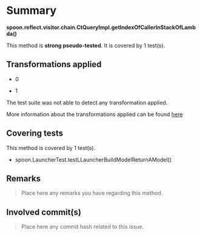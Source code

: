 # Summary
**spoon.reflect.visitor.chain.CtQueryImpl.getIndexOfCallerInStackOfLambda()**

This method is **strong pseudo-tested**.
It is covered by 1 test(s). 


## Transformations applied

- 0

- 1


The test suite was not able to detect any transformation applied.

More information about the transformations applied can be found [here](https://github.com/STAMP-project/pitest-descartes)

## Covering tests
This method is covered by 1 test(s).
* spoon.LauncherTest.testLLauncherBuildModelReturnAModel()


## Remarks
> Place here any remarks you have regarding this method.

## Involved commit(s)

> Place here any commit hash related to this issue.
